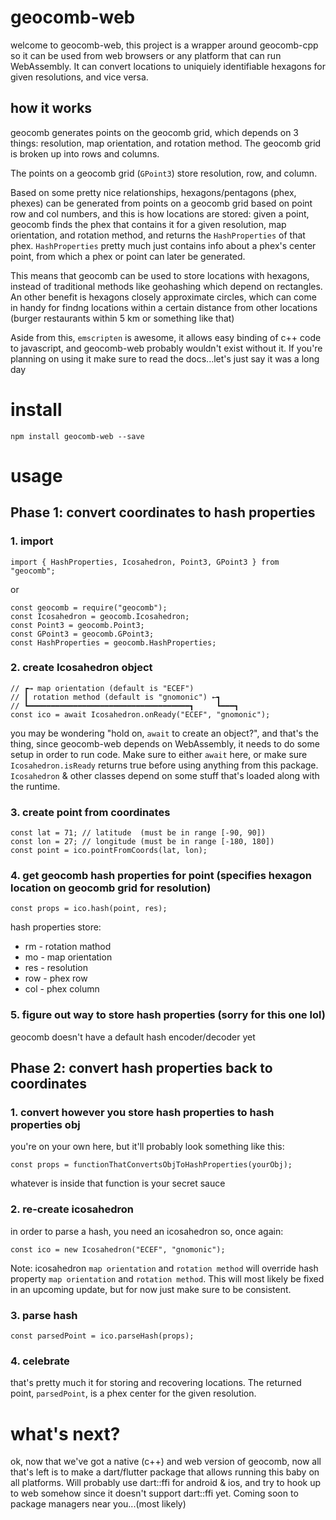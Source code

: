 # geocomb-web

welcome to geocomb-web, this project is a wrapper around geocomb-cpp so it can be used from web browsers or any platform that can run WebAssembly. It can convert locations to uniquiely identifiable hexagons for given resolutions, and vice versa.

## how it works
geocomb generates points on the geocomb grid, which depends on 3 things: resolution, map orientation, and rotation method. The geocomb grid is broken up into rows and columns.

The points on a geocomb grid (`GPoint3`) store resolution, row, and column.

Based on some pretty nice relationships, hexagons/pentagons (phex, phexes) can be generated from points on a geocomb grid based on point row and col numbers, and this is how locations are stored: given a point, geocomb finds the phex that contains it for a given resolution, map orientation, and rotation method, and returns the `HashProperties` of that phex. `HashProperties` pretty much just contains info about a phex's center point, from which a phex or point can later be generated.

This means that geocomb can be used to store locations with hexagons, instead of traditional methods like geohashing which depend on rectangles. An other benefit is hexagons closely approximate circles, which can come in handy for findng locations within a certain distance from other locations (burger restaurants within 5 km or something like that)

Aside from this, `emscripten` is awesome, it allows easy binding of c++ code to javascript, and geocomb-web probably wouldn't exist without it. If you're planning on using it make sure to read the docs...let's just say it was a long day

# install

`npm install geocomb-web --save`

# usage

## Phase 1: convert coordinates to hash properties

### 1. import

```
import { HashProperties, Icosahedron, Point3, GPoint3 } from "geocomb";
```

or

```
const geocomb = require("geocomb");
const Icosahedron = geocomb.Icosahedron;
const Point3 = geocomb.Point3;
const GPoint3 = geocomb.GPoint3;
const HashProperties = geocomb.HashProperties;
```

### 2. create Icosahedron object
```
// ┏→ map orientation (default is "ECEF")
// ┃ rotation method (default is "gnomonic") ←┓
// ┗━━━━━━━━━━━━━━━━━━━━━━━━━━━━━━━━━━━━┓     ┗━━━┓
const ico = await Icosahedron.onReady("ECEF", "gnomonic");
```
you may be wondering "hold on, `await` to create an object?", and that's the thing, since geocomb-web depends on WebAssembly, it needs to do some setup in order to run code. Make sure to either `await` here, or make sure `Icosahedron.isReady` returns true before using anything from this package. `Icosahedron` & other classes depend on some stuff that's loaded along with the runtime.

### 3. create point from coordinates
```
const lat = 71; // latitude  (must be in range [-90, 90])
const lon = 27; // longitude (must be in range [-180, 180])
const point = ico.pointFromCoords(lat, lon);
```

### 4. get geocomb hash properties for point (specifies hexagon location on geocomb grid for resolution)

```
const props = ico.hash(point, res);
```

hash properties store:
- rm - rotation mathod
- mo - map orientation
- res - resolution
- row - phex row
- col - phex column

### 5. figure out way to store hash properties (sorry for this one lol)
geocomb doesn't have a default hash encoder/decoder yet

## Phase 2: convert hash properties back to coordinates

### 1. convert however you store hash properties to hash properties obj
you're on your own here, but it'll probably look something like this:

```
const props = functionThatConvertsObjToHashProperties(yourObj);
```

whatever is inside that function is your secret sauce

### 2. re-create icosahedron
in order to parse a hash, you need an icosahedron so, once again:

```
const ico = new Icosahedron("ECEF", "gnomonic");
```

Note: icosahedron `map orientation` and `rotation method` will override hash property `map orientation` and `rotation method`. This will most likely be fixed in an upcoming update, but for now just make sure to be consistent.

### 3. parse hash
```
const parsedPoint = ico.parseHash(props);
```

### 4. celebrate
that's pretty much it for storing and recovering locations. The returned point, `parsedPoint`, is a phex center for the given resolution.

# what's next?
ok, now that we've got a native (c++) and web version of geocomb, now all that's left is to make a dart/flutter package that allows running this baby on all platforms. Will probably use dart::ffi for android & ios, and try to hook up to web somehow since it doesn't support dart::ffi yet. Coming soon to package managers near you...(most likely)